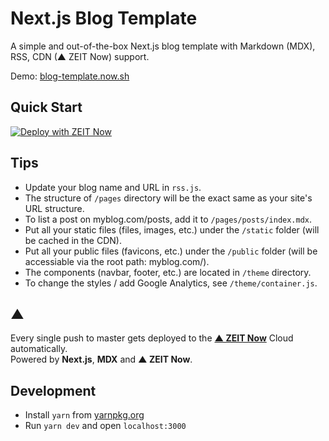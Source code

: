 # Next.js Blog Template

A simple and out-of-the-box Next.js blog template with Markdown (MDX), RSS, CDN (▲ ZEIT Now) support.

Demo: [blog-template.now.sh](https://blog-template.now.sh/)

## Quick Start

[![Deploy with ZEIT Now](https://zeit.co/button)](https://zeit.co/new/project?template=quietshu/blog-template)

## Tips
- Update your blog name and URL in `rss.js`.
- The structure of `/pages` directory will be the exact same as your site's URL structure.
- To list a post on myblog.com/posts, add it to `/pages/posts/index.mdx`.
- Put all your static files (files, images, etc.) under the `/static` folder (will be cached in the CDN).
- Put all your public files (favicons, etc.) under the `/public` folder (will be accessiable via the root path: myblog.com/).
- The components (navbar, footer, etc.) are located in `/theme` directory.
- To change the styles / add Google Analytics, see `/theme/container.js`.

## ▲

Every single push to master gets deployed to the **[▲ ZEIT Now](https://zeit.co)** Cloud automatically.  
Powered by **Next.js**, **MDX** and **▲ ZEIT Now**.

## Development

- Install `yarn` from [yarnpkg.org](https://yarnpkg.org)
- Run `yarn dev` and open `localhost:3000`

